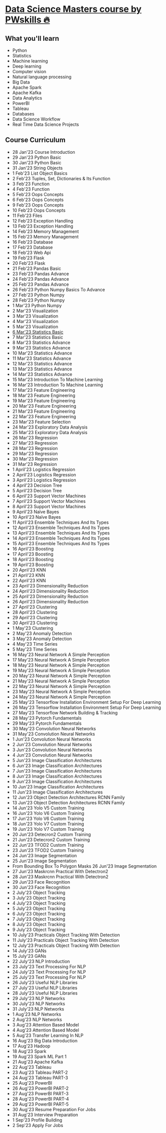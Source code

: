 # [Data Science Masters course by PWskills 🔥](https://pwskills.com/course/Data-Science-masters?source=course_listing_page)

## What you'll learn

- Python
- Statistics
- Machine learning
- Deep learning
- Computer vision
- Natural language processing
- Big Data
- Apache Spark
- Apache Kafka
- Data Analytics
- PowerBI
- Tableau
- Databases
- Data Science Workflow
- Real Time Data Science Projects

## Course Curriculum

- 28 Jan'23 Course Introduction
- 29 Jan'23 Python Basic
- 30 Jan'23 Python Basic
- 31 Jan'23 String Objects
- 1 Feb'23 List Object Basics
- 2 Feb'23 Tuples, Set, Dictionaries & Its Function
- 3 Feb'23 Function
- 4 Feb'23 Function
- 5 Feb'23 Oops Concepts
- 6 Feb'23 Oops Concepts
- 9 Feb'23 Oops Concepts
- 10 Feb'23 Oops Concepts
- 11 Feb'23 Files
- 12 Feb'23 Exception Handling
- 13 Feb'23 Exception Handling
- 14 Feb'23 Memory Management
- 15 Feb'23 Memory Management
- 16 Feb'23 Database
- 17 Feb'23 Database
- 18 Feb'23 Web Api
- 19 Feb'23 Flask
- 20 Feb'23 Flask
- 21 Feb'23 Pandas Basic
- 23 Feb'23 Pandas Advance
- 24 Feb'23 Pandas Advance
- 25 Feb'23 Pandas Advance
- 26 Feb'23 Python Numpy Basics To Advance
- 27 Feb'23 Python Numpy
- 28 Feb'23 Python Numpy
- 1 Mar'23 Python Numpy
- 2 Mar'23 Visualization
- 3 Mar'23 Visualization
- 4 Mar'23 Visualization
- 5 Mar'23 Visualization
- [6 Mar'23 Statistics Basic](./assignments/statistics/2023-03-06/solution.md)
- 7 Mar'23 Statistics Basic
- 8 Mar'23 Statistics Advance
- 9 Mar'23 Statistics Advance
- 10 Mar'23 Statistics Advance
- 11 Mar'23 Statistics Advance
- 12 Mar'23 Statistics Advance
- 13 Mar'23 Statistics Advance
- 14 Mar'23 Statistics Advance
- 15 Mar'23 Introduction To Machine Learning
- 16 Mar'23 Introduction To Machine Learning
- 17 Mar'23 Feature Engineering
- 18 Mar'23 Feature Engineering
- 19 Mar'23 Feature Engineering
- 20 Mar'23 Feature Engineering
- 21 Mar'23 Feature Engineering
- 22 Mar'23 Feature Engineering
- 23 Mar'23 Feature Selection
- 24 Mar'23 Exploratory Data Analysis
- 25 Mar'23 Exploratory Data Analysis
- 26 Mar'23 Regression
- 27 Mar'23 Regression
- 28 Mar'23 Regression
- 29 Mar'23 Regression
- 30 Mar'23 Regression
- 31 Mar'23 Regression
- 1 April'23 Logistics Regression
- 2 April'23 Logistics Regression
- 3 April'23 Logistics Regression
- 4 April'23 Decision Tree
- 5 April'23 Decision Tree
- 6 April'23 Support Vector Machines
- 7 April'23 Support Vector Machines
- 8 April'23 Support Vector Machines
- 9 April'23 Naïve Bayes
- 10 April'23 Naïve Bayes
- 11 April'23 Ensemble Techniques And Its Types
- 12 April'23 Ensemble Techniques And Its Types
- 13 April'23 Ensemble Techniques And Its Types
- 14 April'23 Ensemble Techniques And Its Types
- 15 April'23 Ensemble Techniques And Its Types
- 16 April'23 Boosting
- 17 April'23 Boosting
- 18 April'23 Boosting
- 19 April'23 Boosting
- 20 April'23 KNN
- 21 April'23 KNN
- 22 April'23 KNN
- 23 April'23 Dimensionality Reduction
- 24 April'23 Dimensionality Reduction
- 25 April'23 Dimensionality Reduction
- 26 April'23 Dimensionality Reduction
- 27 April'23 Clustering
- 28 April'23 Clustering
- 29 April'23 Clustering
- 30 April'23 Clustering
- 1 May'23 Clustering
- 2 May'23 Anomaly Detection
- 3 May'23 Anomaly Detection
- 4 May'23 Time Series
- 5 May'23 Time Series
- 16 May'23 Neural Network A Simple Perception
- 17 May'23 Neural Network A Simple Perception
- 18 May'23 Neural Network A Simple Perception
- 19 May'23 Neural Network A Simple Perception
- 20 May'23 Neural Network A Simple Perception
- 21 May'23 Neural Network A Simple Perception
- 22 May'23 Neural Network A Simple Perception
- 23 May'23 Neural Network A Simple Perception
- 24 May'23 Neural Network A Simple Perception
- 25 May'23 Tensorflow Installation Environment Setup For Deep Learning
- 26 May'23 Tensorflow Installation Environment Setup For Deep Learning
- 27 May'23 Tensorflow Network Building & Tracking
- 28 May'23 Pytorch Fundamentals
- 29 May'23 Pytorch Fundamentals
- 30 May'23 Convolution Neural Networks
- 31 May'23 Convolution Neural Networks
- 1 Jun'23 Convolution Neural Networks
- 2 Jun'23 Convolution Neural Networks
- 3 Jun'23 Convolution Neural Networks
- 4 Jun'23 Convolution Neural Networks
- 5 Jun'23 Image Classification Architectures
- 6 Jun'23 Image Classification Architectures
- 7 Jun'23 Image Classification Architectures
- 8 Jun'23 Image Classification Architectures
- 9 Jun'23 Image Classification Architectures
- 10 Jun'23 Image Classification Architectures
- 11 Jun'23 Image Classification Architectures
- 12 Jun'23 Object Detection Architectures RCNN Family
- 13 Jun'23 Object Detection Architectures RCNN Family
- 14 Jun'23 Yolo V5 Custom Training
- 16 Jun'23 Yolo V6 Custom Training
- 17 Jun'23 Yolo V6 Custom Training
- 18 Jun'23 Yolo V7 Custom Training
- 19 Jun'23 Yolo V7 Custom Training
- 20 Jun'23 Detecron2 Custom Training
- 21 Jun'23 Detecron2 Custom Training
- 22 Jun'23 TFOD2 Custom Training
- 23 Jun'23 TFOD2 Custom Training
- 24 Jun'23 Image Segmentation
- 25 Jun'23 Image Segmentation
- From Bounding Box To Polygon Masks 26 Jun'23 Image Segmentation
- 27 Jun'23 Maskrcnn Practical With Detectron2
- 28 Jun'23 Maskrcnn Practical With Detectron2
- 29 Jun'23 Face Recognition
- 30 Jun'23 Face Recognition
- 2 July'23 Object Tracking
- 3 July'23 Object Tracking
- 4 July'23 Object Tracking
- 5 July'23 Object Tracking
- 6 July'23 Object Tracking
- 7 July'23 Object Tracking
- 8 July'23 Object Tracking
- 9 July'23 Object Tracking
- 10 July'23 Practicals Object Tracking With Detection
- 11 July'23 Practicals Object Tracking With Detection
- 12 July'23 Practicals Object Tracking With Detection
- 14 July'23 GANs
- 15 July'23 GANs
- 22 July'23 NLP Introduction
- 23 July'23 Text Processing For NLP
- 24 July'23 Text Processing For NLP
- 25 July'23 Text Processing For NLP
- 26 July'23 Useful NLP Libraries
- 27 July'23 Useful NLP Libraries
- 28 July'23 Useful NLP Libraries
- 29 July'23 NLP Networks
- 30 July'23 NLP Networks
- 31 July'23 NLP Networks
- 1 Aug'23 NLP Networks
- 2 Aug'23 NLP Networks
- 3 Aug'23 Attention Based Model
- 4 Aug'23 Attention Based Model
- 5 Aug'23 Transfer Learning In NLP
- 16 Aug'23 Big Data Introduction
- 17 Aug'23 Hadoop
- 18 Aug'23 Spark
- 19 Aug'23 Spark ML Part 1
- 21 Aug'23 Apache Kafka
- 22 Aug'23 Tableau
- 23 Aug'23 Tableau PART-2
- 24 Aug'23 Tableau PART-3
- 25 Aug'23 PowerBI
- 26 Aug'23 PowerBI PART-2
- 27 Aug'23 PowerBI PART-3
- 28 Aug'23 PowerBI PART-4
- 29 Aug'23 PowerBI PART-5
- 30 Aug'23 Resume Preparation For Jobs
- 31 Aug'23 Interview Preparation
- 1 Sep'23 Profile Building
- 2 Sep'23 Apply For Jobs
